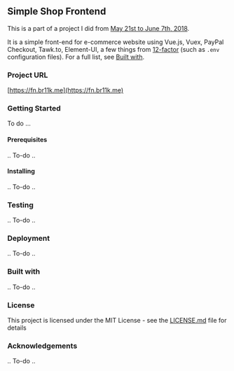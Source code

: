 ## Simple Shop Frontend

This is a part of a project I did from [May 21st to June 7th, 2018](https://www.quora.com/What-can-a-one-man-web-developer-produce/answer/Nikolay-Konovalov-1).

It is a simple front-end for e-commerce website using Vue.js, Vuex, PayPal Checkout, Tawk.to, Element-UI, a few things from [12-factor](https://12factor.net/) (such as `.env` configuration files). For a full list, see [Built with](#built-with).

### Project URL

[https://fn.br11k.me](https://fn.br11k.me)

### Getting Started

To do ...

#### Prerequisites

.. To-do ..

#### Installing

.. To-do ..

### Testing

.. To-do ..

### Deployment

.. To-do ..

### Built with

.. To-do ..

### License

This project is licensed under the MIT License - see the [LICENSE.md](LICENSE.md) file for details

### Acknowledgements

.. To-do ..
